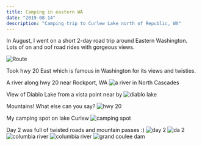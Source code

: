 ```yaml
---
title: Camping in eastern WA
date: "2019-08-14"
description: "Camping trip to Curlew Lake north of Republic, WA"
---
```


In August, I went on a short 2-day road trip around Eastern Washington. Lots of on and oof road rides with gorgeous views.

<a class="carouselLink" onClick={window.displayCarousel()}>![Route](./route.png)</a>

Took hwy 20 East which is famous in Washington for its views and twisties.

A river along hwy 20 near Rockport, WA
![a river in North Cascades](./river.jpg)

View of Diablo Lake from a vista point near by
![diablo lake](./diablo-lake.jpg)

Mountains! What else can you say?
![hwy 20](./hwy_20.jpg)

My camping spot on lake Curlew
![camping spot](./camping.jpg)

Day 2 was full of twisted roads and mountain passes :)
![day 2](./day_2.jpg)
![da 2](./day_2-1.jpg)
![columbia river](./columbia_river.jpg)
![columbia river](./columbia_river_2.jpg)
![grand coulee dam](./grand_coulee_dam.jpg)
